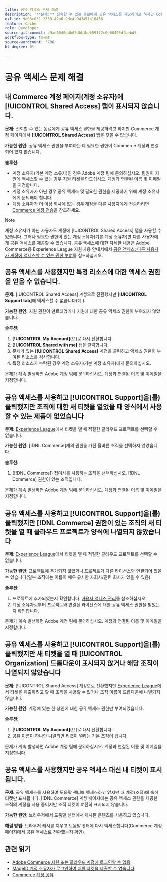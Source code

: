 ```yaml
---
title: 공유 액세스 문제 해결
description: '**문제:** 신뢰할 수 있는 동료에게 공유 액세스를 제공하려고 하지만 Commerce 계정 페이지에서 **공유 액세스** 탭을 찾을 수 없습니다.'
exl-id: 9e03c031-2359-42a6-9de4-943451a16456
feature: Cache
role: Developer
source-git-commit: c9ad6040ddb65dbb3be6591f2c0e00405dfbebd5
workflow-type: tm+mt
source-wordcount: '796'
ht-degree: 0%

---
```


# 공유 액세스 문제 해결

## 내 Commerce 계정 페이지(계정 소유자)에 [!UICONTROL Shared Access] 탭이 표시되지 않습니다.

**문제:** 신뢰할 수 있는 동료에게 공유 액세스 권한을 제공하려고 하지만 Commerce 계정 페이지에서 **[!UICONTROL Shared Access]** 탭을 찾을 수 없습니다.

**가능한 원인:** 공유 액세스 권한을 부여하는 데 필요한 권한이 Commerce 계정과 연결되어 있지 않습니다.

**솔루션:**

* 계정 소유자(기본 계정 소유자)인 경우 Adobe 계정 팀에 문의하십시오. 팀원이 지원에 액세스할 수 있는 경우 [지원 티켓을 만드십시오](https://experienceleague.adobe.com/en/docs/commerce-knowledge-base/kb/help-center-guide/magento-help-center-user-guide#merchant-not-displayed). 계정과 연결된 이름 및 이메일을 지정합니다.
* 계정 소유자가 아닌 경우 공유 액세스 및 필요한 권한을 제공하기 위해 계정 소유자에게 문의해야 합니다.
* 계정 소유자가 더 이상 회사에 없는 경우 계정을 다른 사용자에게 전송하려면 [Commerce 계정 전송](https://experienceleague.adobe.com/en/docs/commerce-admin/start/commerce-account/commerce-account-transfer)을 참조하세요.

>[!NOTE]
>
>계정 소유자가 아닌 사용자도 계정에 [!UICONTROL Shared Access] 탭을 사용할 수 있습니다. 그러나 필요한 권한이 있는 계정 소유자(기본 계정 소유자)만 다른 사용자에게 공유 액세스를 제공할 수 있습니다. 공유 액세스에 대한 자세한 내용은 Adobe Commerce용 Experience League 지원 사용 안내서에서 [공유 액세스: 다른 사용자가 계정에 액세스할 수 있는 권한 부여](https://experienceleague.adobe.com/en/docs/commerce-knowledge-base/kb/help-center-guide/magento-help-center-user-guide#shared-access)를 참조하십시오.

## 공유 액세스를 사용했지만 특정 리소스에 대한 액세스 권한을 얻을 수 없습니다.

**문제:** [!UICONTROL Shared Access] 계정으로 전환했지만 **[!UICONTROL Support tab]**&#x200B;에 액세스할 수 없습니다(예:).

**가능한 원인:** 지원 권한이 만료되었거나 지원에 대한 공유 액세스 권한이 부여되지 않았습니다.

**솔루션:**

1. **[!UICONTROL My Account]**(으)로 다시 전환합니다.
1. **[!UICONTROL Shared with me]** 탭을 클릭합니다.
1. 문제가 있는 **[!UICONTROL Shared Access]** 계정을 클릭하고 액세스 권한이 부여된 리소스를 검사합니다.
1. 특정 리소스가 누락된 경우 계정 소유자(기본 계정 소유자)에게 문의하십시오.

문제가 계속 발생하면 Adobe 계정 팀에 문의하십시오. 계정과 연결된 이름 및 이메일을 지정합니다.

## 공유 액세스를 사용하고 [!UICONTROL Support]을(를) 클릭했지만 조직에 대한 새 티켓을 열었을 때 양식에서 사용할 수 있는 제품이 없었습니다

**문제:** [Experience League](https://experienceleague.adobe.com/home#support)에서 티켓을 열 때 적절한 클라우드 프로젝트를 선택할 수 없습니다.

**가능한 원인:** [!DNL Commerce]개의 권한을 가진 올바른 조직을 선택하지 않았습니다.

**솔루션:**

1. ([!DNL Commerce]) 접미사를 사용하는 조직을 선택하십시오. [!DNL Commerce] 권한이 있는 조직입니다.

문제가 계속 발생하면 Adobe 계정 팀에 문의하십시오. 계정과 연결된 이름 및 이메일을 지정합니다.

## 공유 액세스를 사용하고 [!UICONTROL Support]을(를) 클릭했지만 [!DNL Commerce] 권한이 있는 조직의 새 티켓을 열 때 클라우드 프로젝트가 양식에 나열되지 않았습니다

**문제**: [Experience League](https://experienceleague.adobe.com/home#support)에서 티켓을 열 때 적절한 클라우드 프로젝트를 선택할 수 없습니다.

**가능한 원인**: 프로젝트에 추가되지 않았거나 프로젝트가 다른 라이선스와 연결되어 있을 수 있습니다(일부 조직에는 이름이 매우 유사한 자회사/관련 회사가 있을 수 있음).

**솔루션**:

1. 프로젝트에 추가되었는지 확인합니다. [사용자 액세스 관리](https://experienceleague.adobe.com/en/docs/commerce-cloud-service/user-guide/project/user-access)를 참조하십시오.
1. 계정 소유자로부터 프로젝트와 연결된 라이선스에 대한 공유 액세스 권한을 받았는지 확인합니다.

문제가 계속 발생하면 Adobe 계정 팀에 문의하십시오. 계정과 연결된 이름 및 이메일을 지정합니다.

## 공유 액세스를 사용하고 [!UICONTROL Support]을(를) 클릭했지만 새 티켓을 열 때 [!UICONTROL Organization] 드롭다운이 표시되지 않거나 해당 조직이 나열되지 않았습니다

**문제**: [!UICONTROL Shared Access] 계정으로 전환했지만 [Experience League](https://experienceleague.adobe.com/home#support)에서 티켓을 제출하려고 할 때 조직을 사용할 수 없거나 조직 이름이 드롭다운에 나열되지 않습니다.

**가능한 원인**: 계정에 있는 한 상인에 대한 공유 액세스 권한만 부여되었습니다.

**솔루션**:

1. **[!UICONTROL My Account]**(으)로 다시 전환합니다.
1. 공유 이름이 하나만 나열되면 티켓이 열리는 기본 조직이 됩니다.

문제가 계속 발생하면 Adobe 계정 팀에 문의하십시오. 계정과 연결된 이름 및 이메일을 지정합니다.

## 공유 액세스를 사용했지만 공유 액세스 대신 내 티켓이 표시됩니다.

**문제:** 공유 액세스를 사용하여 [도움말 센터](https://support.magento.com/hc/us-en/requests)에 액세스하고 있지만 내 계정(조직)에 속한 티켓만 표시됩니다. [!DNL Commerce] 계정 페이지에는 공유 액세스 권한을 제공한 조직의 계정을 사용 중이지만 조직 티켓이 여전히 표시되지 않습니다.

**가능한 원인:** 브라우저에서 도움말 센터에서 캐시된 콘텐츠를 사용하고 있습니다.

**해결 방법:** 브라우저 캐시를 지우고 도움말 센터에 다시 액세스합니다(Commerce 계정 페이지에서 공유 액세스로 전환했는지 확인).

## 관련 읽기

* [Adobe Commerce 지원 또는 클라우드 계정에 로그인할 수 없음](https://experienceleague.adobe.com/en/docs/commerce-knowledge-base/kb/troubleshooting/miscellaneous/unable-to-log-in-to-support-or-cloud-project)
* [MageID 계정 소유자가 로그인하여 지원 티켓을 제출할 수 없습니다](https://experienceleague.adobe.com/en/docs/experience-cloud-kcs/kbarticles/ka-25231)
* [Commerce 계정 공유](https://experienceleague.adobe.com/en/docs/commerce-admin/start/commerce-account/commerce-account-share)
